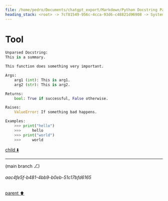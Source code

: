 ```yaml
---
file: /home/pedro/Documents/chatgpt_export/Markdown/Python Docstring Parsing Implementation.md
heading_stack: <root> -> 7cf81549-956c-4cca-93d6-c48821d96908 -> System -> 6476dbd4-7f75-47f1-8b0d-9b56ca8f2c66 -> System -> aaa20e7f-9860-46c5-9c77-d930a71406c3 -> User -> 7d012bc2-71e8-4e41-929e-ddebce0ccb7f -> Assistant -> 7a848fb4-fafb-4120-84f6-6725ea253bc6 -> Assistant -> 9d7c64d3-c964-4f73-8fcc-348a8808245f -> Tool -> 7871c14c-0813-4b57-850e-b8558bb04cdd -> Assistant -> aaa26f25-a8e5-4d20-9881-caea2489d0bc -> User -> 65a2c324-69d9-44db-a6e6-e9fcccbb110b -> Assistant -> 95a4e1ea-8365-4a4f-b155-9f0fe1d7374a -> Tool -> 64ee804e-ca9f-4d24-9cb5-71547925086d -> Assistant -> a57a358d-1f70-48b4-9cb1-3a9843aa8b55 -> Tool -> 6eed57d3-d50a-4638-8473-366254e18a81 -> Assistant -> aaa29656-f7db-49b2-abf5-aa1e8ac5f3e0 -> User -> 429ae43b-adb5-4d66-a796-74c34d8064b2 -> Assistant -> Plan for Parsing and Unparsing Google-Style Docstrings -> Overview -> Components of a Google-Style Docstring -> Data Classes -> Approaches -> Parsing -> Unparsing -> Selected Approaches -> Parsing: Line-by-Line Parsing -> Unparsing: Dynamic Generation -> Special Cases -> Precautions -> Implementation Steps -> afb9f9af-d2fc-44ce-b165-28e3b14c760f -> Assistant -> acb3b5ad-e8fd-4ef8-acb6-6192f4c3ff9d -> Tool -> 9bae8d8f-f579-4aeb-91e9-fec92a47f131 -> Assistant -> aaa2c153-0573-4f6e-9a55-6b6865e7b855 -> User -> 36ad5f2f-cd92-4f28-b26e-a6cafed6a606 -> Assistant -> 5fc260c1-13b7-400d-bc55-5f690de1ec3c -> Tool -> 5a63389e-4e81-4419-92f6-6bc5a9307900 -> Assistant -> 89c9f9ca-4713-4df2-b40d-83df128714eb -> Assistant -> 0324f526-e41f-4b14-b3b6-3e29566e6664 -> Tool -> 6ffefeec-1e2a-4043-b2c3-9e78f9ef06ba -> Assistant -> 608c299e-da95-4ef0-a4a8-4c8419f76d52 -> Assistant -> 74e32b74-4e65-4ce4-996a-b06610bda728 -> Tool -> a0f6a357-9575-4d9e-a087-1a84f84366bd -> Assistant -> 5bbcc4e9-1192-486b-b6ac-37c7df31c2f8 -> Assistant -> c6a723e2-e589-4a5c-ba0e-efece0779f9e -> Tool -> 347c41f7-3b07-41cf-a2b5-52eb14f0ce2c -> Assistant -> aaa26bee-572b-4959-a3b8-c150034abd07 -> User -> 1ad095ba-9a79-4fb7-9a46-e1cfff153bb4 -> Assistant -> 8be439cb-3dad-4548-a1b5-d05db5011cc3 -> Tool -> 3e730538-35fe-4b02-8300-a647b26b7792 -> Assistant -> ae82f122-1710-4121-b1e8-43ec449dfe18 -> Assistant -> 55a0f313-f9c0-4f28-b20a-fd798d4c2523 -> Tool -> 1b3d164f-40e3-4bcc-9ec4-bfb45ca192fb -> Assistant -> 9fa1c18c-deeb-4449-b510-0edddae65c8b -> Assistant -> 0851a49b-3750-4879-929f-bd7e4777a87d -> Tool -> 7c03304e-8373-4e11-9d87-b37f89aab358 -> Assistant -> 7e58fe09-a299-4d4e-95a7-1a19de2f397c -> Assistant -> 8abb6a28-c5f7-4fe2-8b00-bb74bcd3409b -> Tool -> 3a488036-76c7-414d-81fa-e49127e700ac -> Assistant -> 4dfaccf8-96de-4496-80a5-74ae37604077 -> Assistant -> 4084b160-fd10-4a69-806a-9eefe3ab430a -> Tool -> 82163eae-4f46-4b90-bb7c-ff4a3af2934f -> Assistant -> 39a5040b-d81e-4fc8-9e91-c6b1f263e7d7 -> Tool -> c3bbecc5-f325-45c3-81b5-6fb251ff6a55 -> Assistant -> ae96dcab-ce6a-49fb-a2a4-89ca4c7932f1 -> Assistant -> b714dfde-8620-4cdd-bdef-d611d49157e5 -> Tool
---
```

# Tool

```python
Unparsed Docstring:
This is a summary.

This function does something very important.

Args:
    arg1 (int): This is arg1.
    arg2 (str): This is arg2.

Returns:
    bool: True if successful, False otherwise.

Raises:
    ValueError: If something bad happens.

Examples:
    >>> print("hello")
    >>>     hello
    >>> print("world")
    >>>     world

```

[child ⬇️](#aac4fe5f-b481-4bb9-b0eb-51c17bfd6165)

---

(main branch ⎇)
###### aac4fe5f-b481-4bb9-b0eb-51c17bfd6165
[parent ⬆️](#b714dfde-8620-4cdd-bdef-d611d49157e5)
